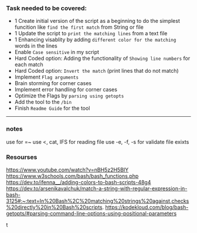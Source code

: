 ### Task needed to be covered:
- 1 Create initial version of the script as a beginning to do the simplest funcition like `find the first match` from String or file
- 1 Update the script to `print the matching lines` from a text file 
- 1 Enhancing visablity by adding `different color for the matching` words in the lines 
- Enable `Case sensitive` in my script
- Hard Coded option: Adding the functionality of `Showing line numbers` for each match 
- Hard Coded option: `Invert the match` (print lines that do not match)
- Implement `Flag arguments`
- Brain storming for corner cases
- Implement error handling for corner cases
- Optimize the Flags by `parsing using getopts`
- Add the tool to the `/bin`
- Finish `Readme Guide` for the tool



---
### notes
use for =~
use <, cat, IFS for reading file 
use -e, -f, -s for validate file exixts



### Resourses
https://www.youtube.com/watch?v=nBH5z2H5BIY
https://www.w3schools.com/bash/bash_functions.php
https://dev.to/ifenna__/adding-colors-to-bash-scripts-48g4
https://dev.to/arsenikavalchuk/match-a-string-with-regular-expression-in-bash-3125#:~:text=In%20Bash%2C%20matching%20strings%20against,checks%20directly%20in%20Bash%20scripts.
https://kodekloud.com/blog/bash-getopts/#parsing-command-line-options-using-positional-parameters




t